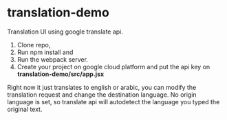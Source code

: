 # translation-demo
Translation UI using google translate api. 

1. Clone repo, 
2. Run npm install and 
3. Run the webpack server. 
4. Create your project on google cloud platform and put the api key on 
**translation-demo/src/app.jsx**

Right now it just translates to english or arabic, you can modify the translation request 
and change the destination language. No origin language is set, so translate api will autodetect the language you typed the 
original text.
